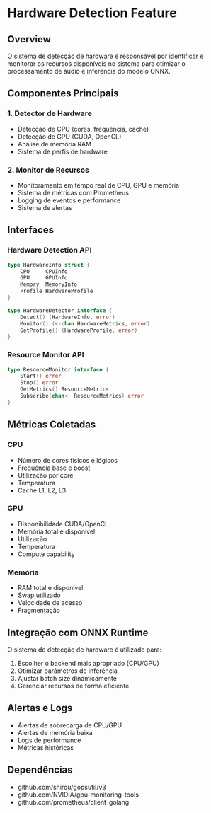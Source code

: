 # Hardware Detection Feature

## Overview
O sistema de detecção de hardware é responsável por identificar e monitorar os recursos disponíveis no sistema para otimizar o processamento de áudio e inferência do modelo ONNX.

## Componentes Principais

### 1. Detector de Hardware
- Detecção de CPU (cores, frequência, cache)
- Detecção de GPU (CUDA, OpenCL)
- Análise de memória RAM
- Sistema de perfis de hardware

### 2. Monitor de Recursos
- Monitoramento em tempo real de CPU, GPU e memória
- Sistema de métricas com Prometheus
- Logging de eventos e performance
- Sistema de alertas

## Interfaces

### Hardware Detection API
```go
type HardwareInfo struct {
    CPU     CPUInfo
    GPU     GPUInfo
    Memory  MemoryInfo
    Profile HardwareProfile
}

type HardwareDetector interface {
    Detect() (HardwareInfo, error)
    Monitor() (<-chan HardwareMetrics, error)
    GetProfile() (HardwareProfile, error)
}
```

### Resource Monitor API
```go
type ResourceMonitor interface {
    Start() error
    Stop() error
    GetMetrics() ResourceMetrics
    Subscribe(chan<- ResourceMetrics) error
}
```

## Métricas Coletadas

### CPU
- Número de cores físicos e lógicos
- Frequência base e boost
- Utilização por core
- Temperatura
- Cache L1, L2, L3

### GPU
- Disponibilidade CUDA/OpenCL
- Memória total e disponível
- Utilização
- Temperatura
- Compute capability

### Memória
- RAM total e disponível
- Swap utilizado
- Velocidade de acesso
- Fragmentação

## Integração com ONNX Runtime
O sistema de detecção de hardware é utilizado para:
1. Escolher o backend mais apropriado (CPU/GPU)
2. Otimizar parâmetros de inferência
3. Ajustar batch size dinamicamente
4. Gerenciar recursos de forma eficiente

## Alertas e Logs
- Alertas de sobrecarga de CPU/GPU
- Alertas de memória baixa
- Logs de performance
- Métricas históricas

## Dependências
- github.com/shirou/gopsutil/v3
- github.com/NVIDIA/gpu-monitoring-tools
- github.com/prometheus/client_golang 